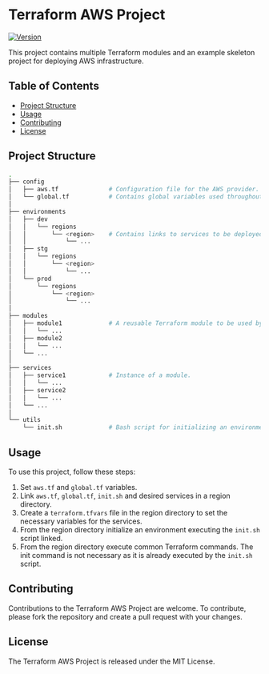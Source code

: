# Terraform AWS Project

[![Version](https://img.shields.io/badge/version-1.0.0-blue.svg)](https://shields.io/)

This project contains multiple Terraform modules and an example skeleton project for deploying AWS infrastructure.

## Table of Contents

- [Project Structure](#project-structure)
- [Usage](#usage)
- [Contributing](#contributing)
- [License](#license)

## Project Structure

```bash
.
├── config              
│   ├── aws.tf              # Configuration file for the AWS provider.
│   └── global.tf           # Contains global variables used throughout the project.
│
├── environments        
│   ├── dev             
│   │   └── regions     
│   │       └── <region>    # Contains links to services to be deployed in a specific region within the development environment.
│   │           └── ...
│   ├── stg             
│   │   └── regions     
│   │       └── <region>
│   │           └── ...
│   └── prod            
│       └── regions     
│           └── <region>
│               └── ...    
│
├── modules             
│   ├── module1             # A reusable Terraform module to be used by services.
│   │   └── ...
│   ├── module2         
│   │   └── ...
│   └── ...             
│
├── services            
│   ├── service1            # Instance of a module.
│   │   └── ...
│   ├── service2        
│   │   └── ...
│   └── ...             
│
└── utils               
    └── init.sh             # Bash script for initializing an environment in a specific region.
```    

## Usage

To use this project, follow these steps:

1. Set `aws.tf` and `global.tf` variables.
2. Link `aws.tf`, `global.tf`, `init.sh` and desired services in a region directory.
3. Create a `terraform.tfvars` file in the region directory to set the necessary variables for the services.
4. From the region directory initialize an environment executing the `init.sh` script linked.
5. From the region directory execute common Terraform commands. The init command is not necessary as it is already executed by the `init.sh` script.

## Contributing

Contributions to the Terraform AWS Project are welcome. To contribute, please fork the repository and create a pull request with your changes.

## License

The Terraform AWS Project is released under the MIT License.
